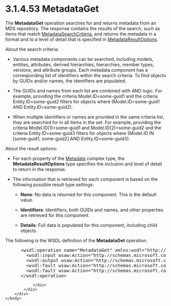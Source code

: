 <html dir="LTR" xmlns:mshelp="http://msdn.microsoft.com/mshelp" xmlns:ddue="http://ddue.schemas.microsoft.com/authoring/2003/5" xmlns:xlink="http://www.w3.org/1999/xlink" xmlns:tool="http://www.microsoft.com/tooltip">
    <head>
        <meta http-equiv="Content-Type" content="text/html; CHARSET=utf-8"></meta>
        <meta name="save" content="history"></meta>
        <title>3.1.4.53 MetadataGet</title>
        <xml>
            <mshelp:toctitle title="3.1.4.53 MetadataGet"></mshelp:toctitle>
            <mshelp:rltitle title="[MS-SSMDSWS-15]: MetadataGet"></mshelp:rltitle>
            <mshelp:keyword index="A" term="ee159c57-b46e-4aa1-a1b5-49adb7e5a770"></mshelp:keyword>
            <mshelp:attr name="DCSext.ContentType" value="open specification"></mshelp:attr>
            <mshelp:attr name="AssetID" value="ee159c57-b46e-4aa1-a1b5-49adb7e5a770"></mshelp:attr>
            <mshelp:attr name="TopicType" value="kbRef"></mshelp:attr>
            <mshelp:attr name="DCSext.Title" value="[MS-SSMDSWS-15]: MetadataGet" />
        </xml>
    </head>
    <body>
        <div id="header">
            <h1 class="heading">3.1.4.53 MetadataGet</h1>
        </div>
        <div id="mainSection">
            <div id="mainBody">
                <div id="allHistory" class="saveHistory"></div>
                <div id="sectionSection0" class="section" name="collapseableSection">
                    

<p>The <b>MetadataGet</b> operation searches for and returns
metadata from an MDS repository. The response contains the results of the
search, such as items that match <a href="4160ce47-fa60-43b7-997f-7eac843accf3.html">MetadataSearchCriteria</a>,
and returns the metadata in a format and to a level of detail that is specified
in <a href="836353f9-6f83-4d0d-af69-eacfeaa54ae7.html">MetadataResultOptions</a>.</p>

<p>About the search criteria:</p>

<ul><li><p><span><span> 
</span></span>Various metadata components can be searched, including models,
entities, attributes, derived hierarchies, hierarchies, member types, versions,
and attribute groups. Each metadata component has a corresponding list of
identifiers within the search criteria. To find objects by GUIDs and/or names,
the identifiers are populated.</p>

</li><li><p><span><span> 
</span></span>The GUIDs and names from each list are combined with AND logic.
For example, providing the criteria Model.ID=some-guid1 and the criteria
Entity.ID=some-guid2 filters for objects where (Model.ID=some-guid1 AND
Entity.ID=some-guid2).</p>

</li><li><p><span><span> 
</span></span>When multiple identifiers or names are provided in the same
criteria list, they are searched for in all items in the set. For example,
providing the criteria Model.ID(1)=some-guid1 and Model.ID(2)=some-guid2 and
the criteria Entity.ID=some-guid3 filters for objects where (Model.ID IN
[some-guid1, some-guid2] AND Entity.ID=some-guid3).</p>

</li></ul><p>About the result options:</p>

<ul><li><p><span><span> 
</span></span>For each property of the <a href="5c7b8c5e-8af0-4fba-9844-a138a9047217.html">Metadata</a> complex type, the
<b>MetadataResultOptions</b> type specifies the inclusion and level of detail
to return in the response.</p>

</li><li><p><span><span> 
</span></span>The information that is retrieved for each component is based on
the following possible result type settings:</p>

<ul><li><p><span><span>  </span></span><b>None</b>:
No data is returned for this component. This is the default value.</p>

</li><li><p><span><span>  </span></span><b>Identifiers</b>:
Identifiers, both GUIDs and names, and other properties are retrieved for this
component.</p>

</li><li><p><span><span>  </span></span><b>Details</b>:
Full data is populated for this component, including child objects.</p>

</li></ul></li></ul><p>The following is the WSDL definition of the <b>MetadataGet</b>
operation.</p>

<dl>
<dd>
<div><pre> &lt;wsdl:operation name=&quot;MetadataGet&quot; xmlns:wsdl=&quot;http://schemas.xmlsoap.org/wsdl/&quot;&gt;
   &lt;wsdl:input wsaw:Action=&quot;http://schemas.microsoft.com/sqlserver/masterdataservices/2009/09/IService/MetadataGet&quot; name=&quot;MetadataGetRequest&quot; message=&quot;tns:MetadataGetRequest&quot; xmlns:wsaw=&quot;http://www.w3.org/2006/05/addressing/wsdl&quot; /&gt;
   &lt;wsdl:output wsaw:Action=&quot;http://schemas.microsoft.com/sqlserver/masterdataservices/2009/09/IService/MetadataGetResponse&quot; name=&quot;MetadataGetResponse&quot; message=&quot;tns:MetadataGetResponse&quot; xmlns:wsaw=&quot;http://www.w3.org/2006/05/addressing/wsdl&quot; /&gt;
   &lt;wsdl:fault wsaw:Action=&quot;http://schemas.microsoft.com/sqlserver/masterdataservices/2009/09/IService/MetadataGetEditionExpiredMessageFault&quot; name=&quot;EditionExpiredMessageFault&quot; message=&quot;tns:IService_MetadataGet_EditionExpiredMessageFault_FaultMessage&quot; xmlns:wsaw=&quot;http://www.w3.org/2006/05/addressing/wsdl&quot; /&gt;
   &lt;wsdl:fault wsaw:Action=&quot;http://schemas.microsoft.com/sqlserver/masterdataservices/2009/09/IService/MetadataGetSkuNotSupportedMessageFault&quot; name=&quot;SkuNotSupportedMessageFault&quot; message=&quot;tns:IService_MetadataGet_SkuNotSupportedMessageFault_FaultMessage&quot; xmlns:wsaw=&quot;http://www.w3.org/2006/05/addressing/wsdl&quot; /&gt;
 &lt;/wsdl:operation&gt;
</pre></div>
</dd></dl>


                </div>
            </div>
        </div>
    </body>
</html>